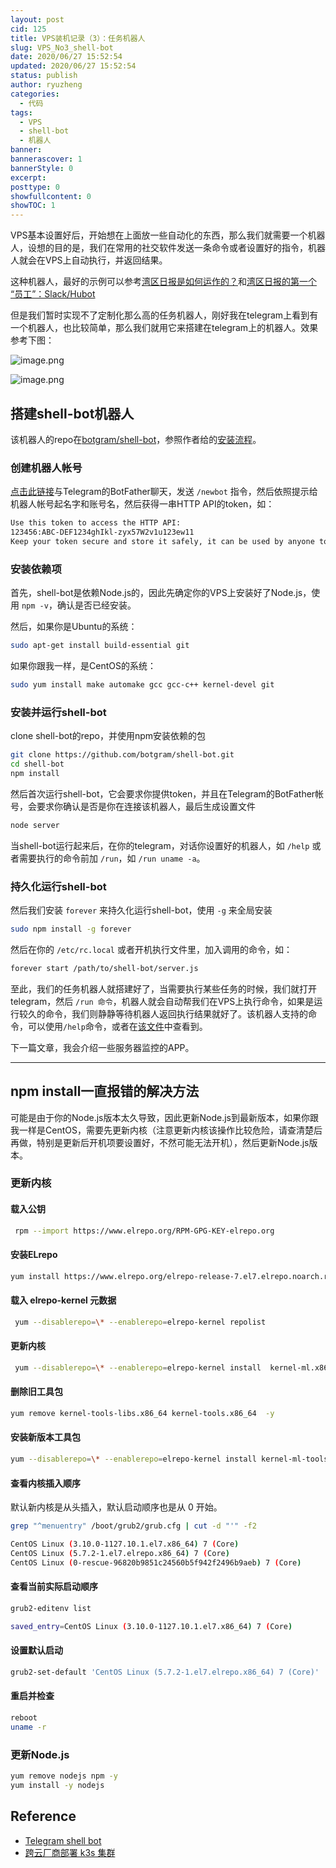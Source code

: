 ```yaml
---
layout: post
cid: 125
title: VPS装机记录（3）：任务机器人
slug: VPS_No3_shell-bot
date: 2020/06/27 15:52:54
updated: 2020/06/27 15:52:54
status: publish
author: ryuzheng
categories: 
  - 代码
tags: 
  - VPS
  - shell-bot
  - 机器人
banner: 
bannerascover: 1
bannerStyle: 0
excerpt: 
posttype: 0
showfullcontent: 0
showTOC: 1
---
```



VPS基本设置好后，开始想在上面放一些自动化的东西，那么我们就需要一个机器人，设想的目的是，我们在常用的社交软件发送一条命令或者设置好的指令，机器人就会在VPS上自动执行，并返回结果。

这种机器人，最好的示例可以参考[湾区日报是如何运作的？](./assets/shell-bot_1.png)和[湾区日报的第一个 “员工”：Slack/Hubot](./assets/shell-bot_2.png)

但是我们暂时实现不了定制化那么高的任务机器人，刚好我在telegram上看到有一个机器人，也比较简单，那么我们就用它来搭建在telegram上的机器人。效果参考下图：

![image.png](./assets/shell-bot_1.png) 

![image.png](./assets/shell-bot_2.png)

## 搭建shell-bot机器人

该机器人的repo在[botgram/shell-bot](https://github.com/botgram/shell-bot)，参照作者给的[安装流程](https://jmendeth.com/blog/telegram-shell-bot/)。

### 创建机器人帐号

[点击此链接](https://t.me/BotFather)与Telegram的BotFather聊天，发送 `/newbot` 指令，然后依照提示给机器人帐号起名字和账号名，然后获得一串HTTP API的token，如：

```bash
Use this token to access the HTTP API:
123456:ABC-DEF1234ghIkl-zyx57W2v1u123ew11
Keep your token secure and store it safely, it can be used by anyone to control your bot.
```

### 安装依赖项

首先，shell-bot是依赖Node.js的，因此先确定你的VPS上安装好了Node.js，使用 `npm -v`，确认是否已经安装。

然后，如果你是Ubuntu的系统：

```bash
sudo apt-get install build-essential git
```

如果你跟我一样，是CentOS的系统：

```bash
sudo yum install make automake gcc gcc-c++ kernel-devel git
```

### 安装并运行shell-bot

clone shell-bot的repo，并使用npm安装依赖的包

```bash
git clone https://github.com/botgram/shell-bot.git
cd shell-bot
npm install
```

然后首次运行shell-bot，它会要求你提供token，并且在Telegram的BotFather帐号，会要求你确认是否是你在连接该机器人，最后生成设置文件

```bash
node server
```

当shell-bot运行起来后，在你的telegram，对话你设置好的机器人，如 `/help` 或者需要执行的命令前加 `/run`，如 `/run uname -a`。

### 持久化运行shell-bot

然后我们安装 `forever` 来持久化运行shell-bot，使用 `-g` 来全局安装

```bash
sudo npm install -g forever
```

然后在你的 `/etc/rc.local` 或者开机执行文件里，加入调用的命令，如：

```bash
forever start /path/to/shell-bot/server.js
```

至此，我们的任务机器人就搭建好了，当需要执行某些任务的时候，我们就打开telegram，然后 `/run 命令`，机器人就会自动帮我们在VPS上执行命令，如果是运行较久的命令，我们则静静等待机器人返回执行结果就好了。该机器人支持的命令，可以使用`/help`命令，或者在[该文件](https://github.com/botgram/shell-bot/blob/master/commands.txt)中查看到。

下一篇文章，我会介绍一些服务器监控的APP。

-----

## npm install一直报错的解决方法
 
可能是由于你的Node.js版本太久导致，因此更新Node.js到最新版本，如果你跟我一样是CentOS，需要先更新内核（注意更新内核该操作比较危险，请查清楚后再做，特别是更新后开机项要设置好，不然可能无法开机），然后更新Node.js版本。

### 更新内核

#### 载入公钥

```bash
 rpm --import https://www.elrepo.org/RPM-GPG-KEY-elrepo.org
```

#### 安装ELrepo

```bash
yum install https://www.elrepo.org/elrepo-release-7.el7.elrepo.noarch.rpm # CentOS 7，其他版本不一样
```

#### 载入 elrepo-kernel 元数据

```bash
 yum --disablerepo=\* --enablerepo=elrepo-kernel repolist
```

#### 更新内核

```bash
 yum --disablerepo=\* --enablerepo=elrepo-kernel install  kernel-ml.x86_64  -y
```

#### 删除旧工具包

```bash
yum remove kernel-tools-libs.x86_64 kernel-tools.x86_64  -y
```

#### 安装新版本工具包

```bash
yum --disablerepo=\* --enablerepo=elrepo-kernel install kernel-ml-tools kernel-ml-devel kernel-ml-headers -y
```

#### 查看内核插入顺序

默认新内核是从头插入，默认启动顺序也是从 0 开始。

```bash
grep "^menuentry" /boot/grub2/grub.cfg | cut -d "'" -f2

CentOS Linux (3.10.0-1127.10.1.el7.x86_64) 7 (Core)
CentOS Linux (5.7.2-1.el7.elrepo.x86_64) 7 (Core)
CentOS Linux (0-rescue-96820b9851c24560b5f942f2496b9aeb) 7 (Core)
```

#### 查看当前实际启动顺序

```bash
grub2-editenv list

saved_entry=CentOS Linux (3.10.0-1127.10.1.el7.x86_64) 7 (Core)
```

#### 设置默认启动

```bash
grub2-set-default 'CentOS Linux (5.7.2-1.el7.elrepo.x86_64) 7 (Core)'
```

#### 重启并检查

```bash
reboot
uname -r
```

### 更新Node.js

```bash
yum remove nodejs npm -y
yum install -y nodejs
```

## Reference

- [Telegram shell bot](https://jmendeth.com/blog/telegram-shell-bot/)
- [跨云厂商部署 k3s 集群](https://fuckcloudnative.io/posts/deploy-k3s-cross-public-cloud/#2-%E5%8D%87%E7%BA%A7%E5%86%85%E6%A0%B8)
